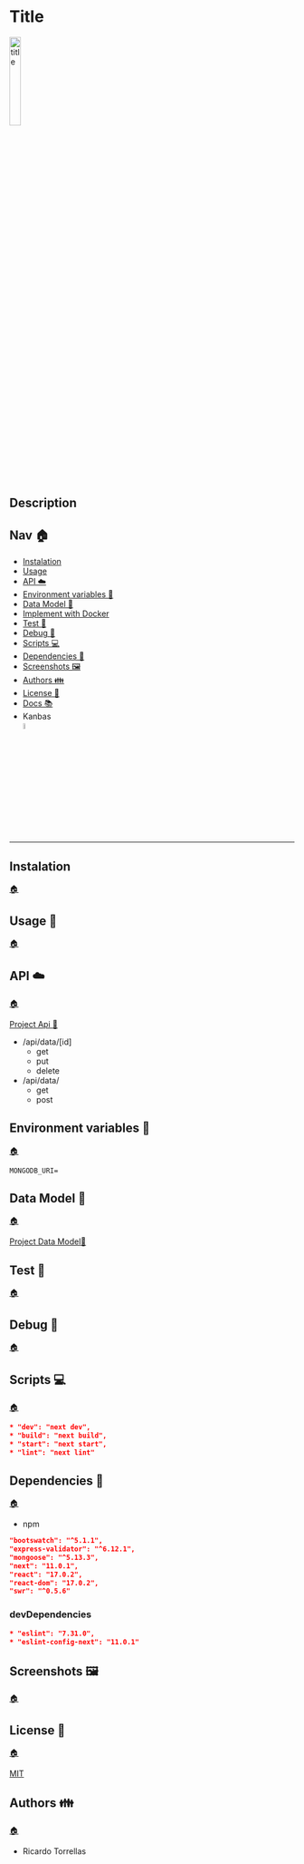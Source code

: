 # Title

<img src="" alt="title" width="20%">

## Description

## Nav 🏠

* [Instalation](#instalation)
* [Usage](#usage)
* [API ☁️](#api)
* [Environment variables 🔐](#environment-variables)
* [Data Model 💾](#data-model)
* [Implement with Docker](#docker)
* [Test 🧪](#test)
* [Debug 🐜](#debug)
* [Scripts 💻](#scripts)
* [Dependencies 📁](#dependencies)
* [Screenshots 🖼️](#screenshots)
* [Authors 👪](#authors)
* [License 📄](#license)
* [Docs 📚](https://user-name.github.io/project-name)
* Kanbas</br>
<a href="./kanbas.md" title="kanbas"><img width="5%" src="https://res.cloudinary.com/rick-rick-torrellas/image/upload/v1629301660/icons/kanban_oifhu7.png"/></a>

***

<h2 id="instalation">Instalation</h2>

[🏠](#nav "Back home")

<h2 id="usage">Usage 🔰</h2>

[🏠](#nav "Back home")

<h2 id="api">API ☁️</h2>

[🏠](#nav "Back home")

[Project Api 🔗]()

* /api/data/[id]
  * get
  * put
  * delete
* /api/data/
  * get
  * post

<h2 id="environment-variables">Environment variables 🔐</h2>

[🏠](#nav "Back home")

```dotenv
MONGODB_URI=
```

<h2 id="data-model">Data Model 💾</h2>

[🏠](#nav "Back home")

[Project Data Model🔗]() 

<h2 id="test">Test 🧪</h2>

[🏠](#nav "Back home")

<h2 id="debug">Debug 🐜</h2>

[🏠](#nav "Back home")

<h2 id="scripts"> Scripts 💻 </h2>

[🏠](#nav "Back home")

```json
* "dev": "next dev",
* "build": "next build",
* "start": "next start",
* "lint": "next lint"
```

<h2 id="dependencies">Dependencies 📁</h2>

[🏠](#nav "Back home")

* npm

```json
"bootswatch": "^5.1.1",
"express-validator": "^6.12.1",
"mongoose": "^5.13.3",
"next": "11.0.1",
"react": "17.0.2",
"react-dom": "17.0.2",
"swr": "^0.5.6"
```

### devDependencies

```json
* "eslint": "7.31.0",
* "eslint-config-next": "11.0.1"
```

<h2 id="screenshots">Screenshots 🖼️</h2>

[🏠](#nav "Back home")

<h2 id="license">License 📄</h2>

[🏠](#nav "Back home")

[MIT](./LICENSE)

<h2 id="authors">Authors 👪</h2>

[🏠](#nav "Back home")

* Ricardo Torrellas